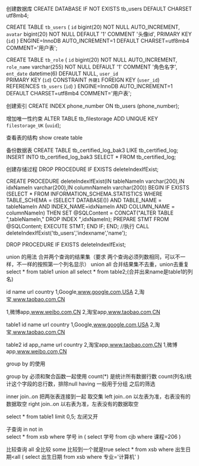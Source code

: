 创建数据库 CREATE DATABASE IF NOT EXISTS tb_users DEFAULT CHARSET utf8mb4;

CREATE TABLE `tb_users`
(
    `id`                  bigint(20) NOT NULL AUTO_INCREMENT,
    `avatar`              bigint(20) NOT NULL DEFAULT '1' COMMENT '头像id',
    PRIMARY KEY (`id`)
) ENGINE=InnoDB AUTO_INCREMENT=1 DEFAULT CHARSET=utf8mb4  COMMENT='用户表';


CREATE TABLE `tb_role`
(
    `id`                  bigint(20) NOT NULL AUTO_INCREMENT,
    `role_name`              varchar(255) NOT NULL DEFAULT '1' COMMENT '角色名字',
    `ent_date`              datetime(6) DEFAULT NULL,
    `user_id`               
    PRIMARY KEY (`id`)
    CONSTRAINT `外键1` FOREIGN KEY (`user_id`) REFERENCES `tb_users` (`id`)
) ENGINE=InnoDB AUTO_INCREMENT=1 DEFAULT CHARSET=utf8mb4  COMMENT='用户表';

创建索引 CREATE INDEX phone_number ON tb_users (phone_number);

增加唯一性约束 ALTER TABLE tb_filestorage ADD UNIQUE KEY `filestorage_UK` (`uuid`);

查看表的结构 show create table 

备份数据表
 CREATE TABLE tb_certified_log_bak3 LIKE tb_certified_log;
 INSERT INTO tb_certified_log_bak3 SELECT * FROM tb_certified_log;

创建存储过程
DROP PROCEDURE IF EXISTS deleteIndexIfExist;

 CREATE PROCEDURE deleteIndexIfExist(IN tableNameIn varchar(200),IN idxNameIn varchar(200),IN columnNameIn varchar(200)) BEGIN
        IF EXISTS (SELECT * FROM INFORMATION_SCHEMA.STATISTICS WHERE TABLE_SCHEMA = (SELECT DATABASE()) AND TABLE_NAME = tableNameIn AND INDEX_NAME=idxNameIn AND  COLUMN_NAME = columnNameIn) THEN
            SET @SQLContent = CONCAT("ALTER TABLE ",tableNameIn," DROP INDEX ",idxNameIn);
            PREPARE STMT FROM @SQLContent;
            EXECUTE  STMT;
        END IF;
    END;
//执行
CALL deleteIndexIfExist('tb_users','indexname','name');

DROP PROCEDURE IF EXISTS deleteIndexIfExist;

union 的用法  合并两个查询的结果集（要求 两个查询必须列数相同，可以不一样，不一样的按照第一个列名显示）
union all 合并结果集不去重，union去重复
select * from table1 union all select * from table2;(合并出来name是table1的列名)

id  name    url         country
1,Google,www.google.com,USA
2,淘宝,www.taobao.com,CN

1,微博app,www.weibo.com,CN
2,淘宝app,www.taobao.com,CN

table1
id  name   url         country
1,Google,www.google.com,USA
2,淘宝,www.taobao.com,CN

table2
id app_name    url      country
2,淘宝app,www.taobao.com,CN
1,微博app,www.weibo.com,CN

group by 的使用

group by  必须和聚合函数一起使用 count(*) 是统计所有数据行数 count(列名)统计这个字段的总行数，排除null
having   一般用于分组 之后的筛选


inner join..on 把两张表连接到一起 取交集
left  join..on 以左表为准，右表没有的数据取空
right join..on 以右表为准，左表没有的数据取空


select * from table1 limit 0,5; 左闭又开

子查询 in    not in  
select * 
from xsb
where 学号 in
	(
		select 学号 from cjb where 课程=206 
	) 

比较查询  all 全比较 some 比较到一个就是true
	select * 
from xsb
where 出生日期<all
(
	select 出生日期
	from xsb
	where 专业='计算机'
)

